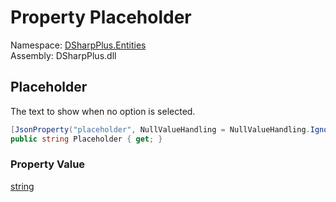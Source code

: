 # Property Placeholder

Namespace: [DSharpPlus.Entities](DSharpPlus.Entities.md)  
Assembly: DSharpPlus.dll

## <a id="DSharpPlus_Entities_BaseDiscordSelectComponent_Placeholder"></a>Placeholder

The text to show when no option is selected.

```csharp
[JsonProperty("placeholder", NullValueHandling = NullValueHandling.Ignore)]
public string Placeholder { get; }
```

### Property Value

[string](https://learn.microsoft.com/dotnet/api/system.string)

